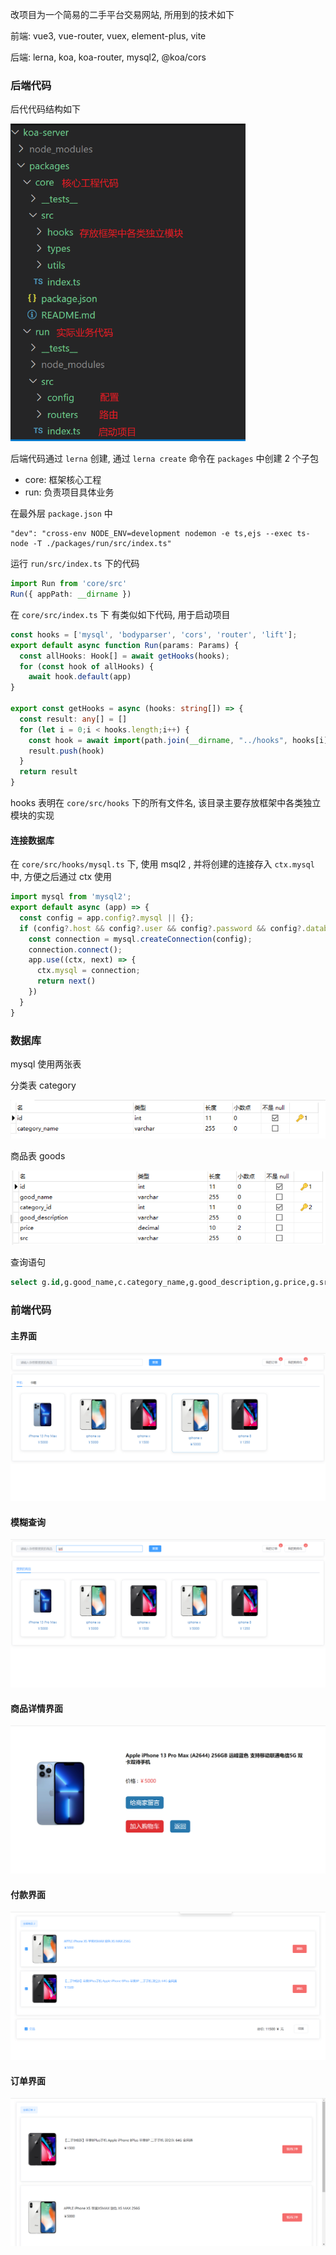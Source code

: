 改项目为一个简易的二手平台交易网站, 所用到的技术如下

前端: vue3, vue-router, vuex, element-plus, vite

后端: lerna, koa, koa-router, mysql2, @koa/cors

### 后端代码

后代代码结构如下

<img src="README.assets/image-20220404190318515.png" alt="image-20220404190318515" style="zoom:67%;" />

后端代码通过 `lerna` 创建, 通过 `lerna create` 命令在 `packages` 中创建 2 个子包

- core: 框架核心工程
- run: 负责项目具体业务

在最外层 `package.json` 中

```
"dev": "cross-env NODE_ENV=development nodemon -e ts,ejs --exec ts-node -T ./packages/run/src/index.ts"
```

运行 `run/src/index.ts` 下的代码

```ts
import Run from 'core/src'
Run({ appPath: __dirname })
```

在 `core/src/index.ts` 下 有类似如下代码, 用于启动项目

```ts
const hooks = ['mysql', 'bodyparser', 'cors', 'router', 'lift'];
export default async function Run(params: Params) {
  const allHooks: Hook[] = await getHooks(hooks);
  for (const hook of allHooks) {
    await hook.default(app)
}
  
export const getHooks = async (hooks: string[]) => {
  const result: any[] = []
  for (let i = 0;i < hooks.length;i++) {
    const hook = await import(path.join(__dirname, "../hooks", hooks[i]));
    result.push(hook)
  }
  return result
}
```

hooks 表明在 `core/src/hooks` 下的所有文件名, 该目录主要存放框架中各类独立模块的实现

#### 连接数据库

在 `core/src/hooks/mysql.ts` 下, 使用 msql2 , 并将创建的连接存入 `ctx.mysql` 中, 方便之后通过 ctx 使用

```ts
import mysql from 'mysql2';
export default async (app) => {
  const config = app.config?.mysql || {};
  if (config?.host && config?.user && config?.password && config?.database) {
    const connection = mysql.createConnection(config);
    connection.connect();
    app.use((ctx, next) => {
      ctx.mysql = connection;
      return next()
    })
  }
}
```

### 数据库

mysql 使用两张表

分类表 category

![image-20220404184350360](README.assets/image-20220404184350360.png)

商品表 goods

![image-20220404184403413](README.assets/image-20220404184403413.png)

查询语句

```sql
select g.id,g.good_name,c.category_name,g.good_description,g.price,g.src from goods g,category c where g.category_id = c.id
```

### 前端代码

#### 主界面

<img src="README.assets/image-20220325154011222.png" alt="image-20220325154011222" style="zoom: 50%;" />

#### 模糊查询

<img src="README.assets/image-20220325154224500.png" alt="image-20220325154224500" style="zoom:50%;" />

#### 商品详情界面

<img src="README.assets/image-20220325154019151.png" alt="image-20220325154019151" style="zoom:50%;" />

#### 付款界面

<img src="README.assets/image-20220325154044790.png" alt="image-20220325154044790" style="zoom:50%;" />

#### 订单界面

<img src="README.assets/image-20220325154148468.png" alt="image-20220325154148468" style="zoom:50%;" />
